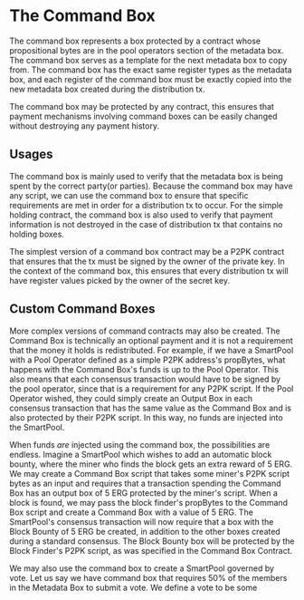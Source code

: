 # The Command Box
The command box represents a box protected by a contract whose propositional bytes are in the pool operators
section of the metadata box. The command box serves as a template for the next metadata box to copy from.
The command box has the exact same register types as the metadata box, and each register of the command box
must be exactly copied into the new metadata box created during the distribution tx.

The command box may be protected by any contract, this ensures that payment mechanisms involving command boxes
can be easily changed without destroying any payment history.

## Usages
The command box is mainly used to verify that the metadata box is being spent by the correct party(or parties).
Because the command box may have any script, we can use the command box to ensure that specific requirements
are met in order for a distribution tx to occur. For the simple holding contract, the command box is also
used to verify that payment information is not destroyed in the case of distribution tx that contains
no holding boxes.

The simplest version of a command box contract may be a P2PK contract that ensures that the tx must be signed
by the owner of the private key. In the context of the command box, this ensures that every distribution tx
will have register values picked by the owner of the secret key.

## Custom Command Boxes
More complex versions of command contracts may also be created. The Command Box is technically an optional payment and it is not a requirement that
the money it holds is redistributed. For example, if we have a SmartPool with a
Pool Operator defined as a simple P2PK address's propBytes, what happens with
the Command Box's funds is up to the Pool Operator. This also means that each
consensus transaction would have to be signed by the pool operator, since that is
a requirement for any P2PK script. If the Pool Operator wished, they could simply
create an Output Box in each consensus transaction that has the same value as the
Command Box and is also protected by their P2PK script. In this way, no funds are injected
into the SmartPool.

When funds *are* injected using the command box, the possibilities are endless.
Imagine a SmartPool which wishes to add an automatic block bounty, where the miner who finds
the block gets an extra reward of 5 ERG. We may create a Command Box script that takes some miner's P2PK script bytes as an input
and requires that a transaction spending the Command Box has an output box of 5 ERG protected by the miner's script.
When a block is found, we may pass the block finder's propBytes to the Command Box script and create
a Command Box with a value of 5 ERG. The SmartPool's consensus transaction will now require that a
box with the Block Bounty of 5 ERG be created, in addition to the other boxes created during a standard
consensus. The Block Bounty box will be protected by the Block Finder's P2PK script, as was specified
in the Command Box Contract.

We may also use the command box to create a SmartPool governed by vote. Let us say we have command box
that requires 50% of the members in the Metadata Box to submit a vote. We define a vote to be some